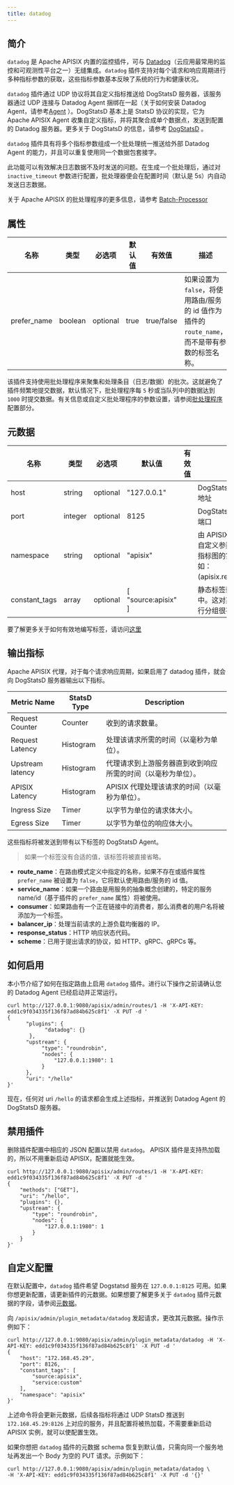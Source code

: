 ```yaml
---
title: datadog
---
```


<!--
#
# Licensed to the Apache Software Foundation (ASF) under one or more
# contributor license agreements.  See the NOTICE file distributed with
# this work for additional information regarding copyright ownership.
# The ASF licenses this file to You under the Apache License, Version 2.0
# (the "License"); you may not use this file except in compliance with
# the License.  You may obtain a copy of the License at
#
#     http://www.apache.org/licenses/LICENSE-2.0
#
# Unless required by applicable law or agreed to in writing, software
# distributed under the License is distributed on an "AS IS" BASIS,
# WITHOUT WARRANTIES OR CONDITIONS OF ANY KIND, either express or implied.
# See the License for the specific language governing permissions and
# limitations under the License.
#
-->

## 简介

`datadog` 是 Apache APISIX 内置的监控插件，可与 [Datadog](https://www.datadoghq.com/)（云应用最常用的监控和可观测性平台之一）无缝集成。`datadog` 插件支持对每个请求和响应周期进行多种指标参数的获取，这些指标参数基本反映了系统的行为和健康状况。

`datadog` 插件通过 UDP 协议将其自定义指标推送给 DogStatsD 服务器，该服务器通过 UDP 连接与 Datadog Agent 捆绑在一起（关于如何安装 Datadog Agent，请参考[Agent](https://docs.datadoghq.com/agent/) ）。DogStatsD 基本上是 StatsD 协议的实现，它为 Apache APISIX Agent 收集自定义指标，并将其聚合成单个数据点，发送到配置的 Datadog 服务器。更多关于 DogStatsD 的信息，请参考 [DogStatsD](https://docs.datadoghq.com/developers/dogstatsd/?tab=hostagent) 。

`datadog` 插件具有将多个指标参数组成一个批处理统一推送给外部 Datadog Agent 的能力，并且可以重复使用同一个数据包套接字。

此功能可以有效解决日志数据不及时发送的问题。在生成一个批处理后，通过对 `inactive_timeout` 参数进行配置，批处理器便会在配置时间（默认是 5s）内自动发送日志数据。

关于 Apache APISIX 的批处理程序的更多信息，请参考 [Batch-Processor](../batch-processor.md#配置)

## 属性

| 名称             | 类型   | 必选项  | 默认值      | 有效值       | 描述                                                                                |
| -----------      | ------ | -----------  | -------      | -----       | ------------------------------------------------------------                               |
| prefer_name      | boolean | optional    | true         | true/false  | 如果设置为 `false`，将使用路由/服务的 id 值作为插件的 `route_name`，而不是带有参数的标签名称。   |

该插件支持使用批处理程序来聚集和处理条目（日志/数据）的批次。这就避免了插件频繁地提交数据，默认情况下，批处理程序每 `5` 秒或当队列中的数据达到 `1000` 时提交数据。有关信息或自定义批处理程序的参数设置，请参阅[批处理程序](../batch-processor.md#configuration) 配置部分。

## 元数据

| 名称        | 类型    | 必选项 |     默认值        | 有效值         | 描述                                                            |
| ----------- | ------  | ----------- |      -------       | -----         | ---------------------------------------------------------------------- |
| host        | string  | optional    |  "127.0.0.1"       |               | DogStatsD 服务器的主机地址                                      |
| port        | integer | optional    |    8125            |               | DogStatsD 服务器的主机端口                                         |
| namespace   | string  | optional    |    "apisix"        |               | 由 APISIX 代理发送的所有自定义参数的前缀。对寻找指标图的实体很有帮助，例如：(apisix.request.counter)。                                        |
| constant_tags | array | optional    | [ "source:apisix" ] |              | 静态标签嵌入到生成的指标中。这对某些信号的度量进行分组很有用。 |

要了解更多关于如何有效地编写标签，请访问[这里](https://docs.datadoghq.com/getting_started/tagging/#defining-tags)

## 输出指标

Apache APISIX 代理，对于每个请求响应周期，如果启用了 datadog 插件，就会向 DogStatsD 服务器输出以下指标。

| Metric Name               | StatsD Type   | Description               |
| -----------               | -----------   | -------                   |
| Request Counter           | Counter       | 收到的请求数量。   |
| Request Latency           | Histogram     | 处理该请求所需的时间（以毫秒为单位）。 |
| Upstream latency          | Histogram     | 代理请求到上游服务器直到收到响应所需的时间（以毫秒为单位）。 |
| APISIX Latency            | Histogram     | APISIX 代理处理该请求的时间（以毫秒为单位）。|
| Ingress Size              | Timer         | 以字节为单位的请求体大小。 |
| Egress Size               | Timer         | 以字节为单位的响应体大小。 |

这些指标将被发送到带有以下标签的 DogStatsD Agent。

> 如果一个标签没有合适的值，该标签将被直接省略。

- **route_name**：在路由模式定义中指定的名称，如果不存在或插件属性 `prefer_name` 被设置为 `false`，它将默认使用路由/服务的 id 值。
- **service_name**：如果一个路由是用服务的抽象概念创建的，特定的服务 name/id（基于插件的 `prefer_name` 属性）将被使用。
- **consumer**：如果路由有一个正在链接中的消费者，那么消费者的用户名将被添加为一个标签。
- **balancer_ip**：处理当前请求的上游负载均衡器的 IP。
- **response_status**：HTTP 响应状态代码。
- **scheme**：已用于提出请求的协议，如 HTTP、gRPC、gRPCs 等。

## 如何启用

本小节介绍了如何在指定路由上启用 `datadog` 插件。进行以下操作之前请确认您的 Datadog Agent 已经启动并正常运行。

```shell
curl http://127.0.0.1:9080/apisix/admin/routes/1 -H 'X-API-KEY: edd1c9f034335f136f87ad84b625c8f1' -X PUT -d '
{
      "plugins": {
            "datadog": {}
       },
      "upstream": {
           "type": "roundrobin",
           "nodes": {
               "127.0.0.1:1980": 1
           }
      },
      "uri": "/hello"
}'
```

现在，任何对 uri `/hello` 的请求都会生成上述指标，并推送到 Datadog Agent 的 DogStatsD 服务器。

## 禁用插件

删除插件配置中相应的 JSON 配置以禁用 `datadog`。
APISIX 插件是支持热加载的，所以不用重新启动 APISIX，配置就能生效。

```shell
curl http://127.0.0.1:9080/apisix/admin/routes/1 -H 'X-API-KEY: edd1c9f034335f136f87ad84b625c8f1' -X PUT -d '
{
    "methods": ["GET"],
    "uri": "/hello",
    "plugins": {},
    "upstream": {
        "type": "roundrobin",
        "nodes": {
            "127.0.0.1:1980": 1
        }
    }
}'
```

## 自定义配置

在默认配置中，`datadog` 插件希望 Dogstatsd 服务在 `127.0.0.1:8125` 可用。如果你想更新配置，请更新插件的元数据。如果想要了解更多关于 `datadog` 插件元数据的字段，请参阅[元数据](#元数据)。

向 `/apisix/admin/plugin_metadata/datadog` 发起请求，更改其元数据。操作示例如下：

```shell
curl http://127.0.0.1:9080/apisix/admin/plugin_metadata/datadog -H 'X-API-KEY: edd1c9f034335f136f87ad84b625c8f1' -X PUT -d '
{
    "host": "172.168.45.29",
    "port": 8126,
    "constant_tags": [
        "source:apisix",
        "service:custom"
    ],
    "namespace": "apisix"
}'
```

上述命令将会更新元数据，后续各指标将通过 UDP StatsD 推送到 `172.168.45.29:8126` 上对应的服务，并且配置将被热加载，不需要重新启动 APISIX 实例，就可以使配置生效。

如果你想把 `datadog` 插件的元数据 schema 恢复到默认值，只需向同一个服务地址再发出一个 Body 为空的 PUT 请求。示例如下：

```shell
curl http://127.0.0.1:9080/apisix/admin/plugin_metadata/datadog \
-H 'X-API-KEY: edd1c9f034335f136f87ad84b625c8f1' -X PUT -d '{}'
```
